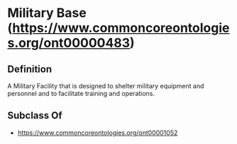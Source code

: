 # Military Base (https://www.commoncoreontologies.org/ont00000483)

## Definition
A Military Facility that is designed to shelter military equipment and personnel and to facilitate training and operations.

## Subclass Of
- https://www.commoncoreontologies.org/ont00001052

